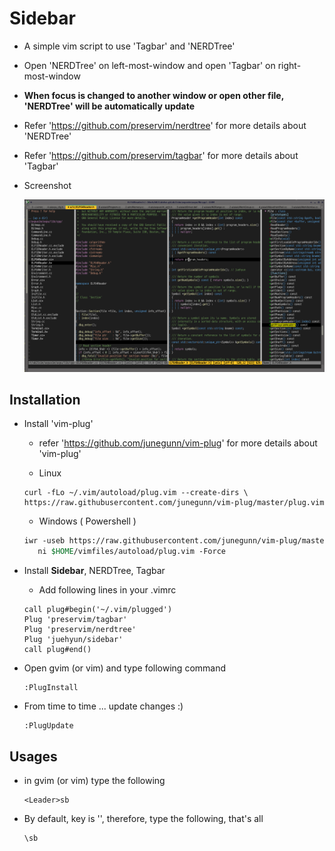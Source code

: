 # Sidebar

 - A simple vim script to use 'Tagbar' and 'NERDTree'
 - Open 'NERDTree' on left-most-window and open 'Tagbar' on right-most-window
 - **When focus is changed to another window or open other file, 'NERDTree' will be automatically update**

 - Refer 'https://github.com/preservim/nerdtree' for more details about 'NERDTree'
 - Refer 'https://github.com/preservim/tagbar' for more details about 'Tagbar'

 - Screenshot

	![Sidebar](sidebar_screenshot.png)

## Installation

- Install 'vim-plug' 
	- refer 'https://github.com/junegunn/vim-plug' for more details about 'vim-plug'

	- Linux
	```
	curl -fLo ~/.vim/autoload/plug.vim --create-dirs \
	https://raw.githubusercontent.com/junegunn/vim-plug/master/plug.vim
	```

	- Windows ( Powershell )
	```csh
	iwr -useb https://raw.githubusercontent.com/junegunn/vim-plug/master/plug.vim |`
	   ni $HOME/vimfiles/autoload/plug.vim -Force
	```
- Install **Sidebar**, NERDTree, Tagbar

	- Add following lines in your .vimrc

	```
	call plug#begin('~/.vim/plugged')
	Plug 'preservim/tagbar'
	Plug 'preservim/nerdtree'
	Plug 'juehyun/sidebar'
	call plug#end()
	```

 - Open gvim (or vim) and type following command
	```
	:PlugInstall
	```

 - From time to time ... update changes :)
	```
	:PlugUpdate
	```

## Usages
- in gvim (or vim) type the following
	```
	<Leader>sb
	```
- By default, <Leader> key is '\', therefore, type the following, that's all
	```
	\sb
	```
